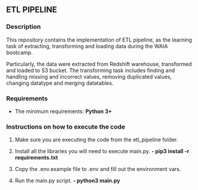 ## ETL PIPELINE
### Description
This repository contains the implementation of ETL pipeline, as the learning task of extracting,
transforming and loading data during the WAIA bootcamp.

Particularly, the data were extracted from
Redshift warehouse, transformed and loaded to S3 bucket.
The transforming task includes finding and handling missing and
incorrect values,
removing duplicated values, changing datatype and merging datatables.

### Requirements
* The minimum requirements:
  **Python 3+**

### Instructions on how to execute the code
1. Make sure you are executing the code from the etl_pipeline folder.

2. Install all the libraries you will need to execute main.py.
   **- pip3 install -r requirements.txt**
3. Copy the .env.example file to .env and fill out the environment vars.

4. Run the main.py script.
   **- python3 main.py**